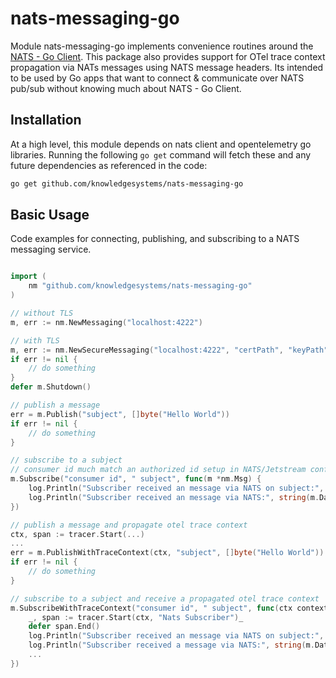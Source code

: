 # nats-messaging-go

Module nats-messaging-go implements convenience routines around the [NATS - Go Client](https://github.com/nats-io/nats.go). This package also provides support for OTel trace context propagation via NATs messages using NATS message headers.  Its intended to be used by Go apps that want to connect & communicate over NATS pub/sub without knowing much about NATS - Go Client.

## Installation

At a high level, this module depends on nats client and opentelemetry go libraries.  Running the following `go get` command will fetch these and any future dependencies as referenced in the code:

```bash
go get github.com/knowledgesystems/nats-messaging-go
```

## Basic Usage

Code examples for connecting, publishing, and subscribing to a NATS messaging service.

```go

import (
	nm "github.com/knowledgesystems/nats-messaging-go"
)

// without TLS
m, err := nm.NewMessaging("localhost:4222")

// with TLS
m, err := nm.NewSecureMessaging("localhost:4222", "certPath", "keyPath", "userId", "pw")
if err != nil {
	// do something
}
defer m.Shutdown()

// publish a message
err = m.Publish("subject", []byte("Hello World"))
if err != nil {
	// do something	
}

// subscribe to a subject
// consumer id much match an authorized id setup in NATS/Jetstream configuration 
m.Subscribe("consumer id", " subject", func(m *nm.Msg) {
	log.Println("Subscriber received an message via NATS on subject:", m.Subject))
	log.Println("Subscriber received an message via NATS:", string(m.Data))
})

// publish a message and propagate otel trace context
ctx, span := tracer.Start(...)
...
err = m.PublishWithTraceContext(ctx, "subject", []byte("Hello World"))
if err != nil {
    // do something
}

// subscribe to a subject and receive a propagated otel trace context
m.SubscribeWithTraceContext("consumer id", " subject", func(ctx context.Context, m *nm.Msg) {
    _, span := tracer.Start(ctx, "Nats Subscriber")_
    defer span.End()
	log.Println("Subscriber received an message via NATS on subject:", m.Subject))
	log.Println("Subscriber received a message via NATS:", string(m.Data))
    ...
})
```
